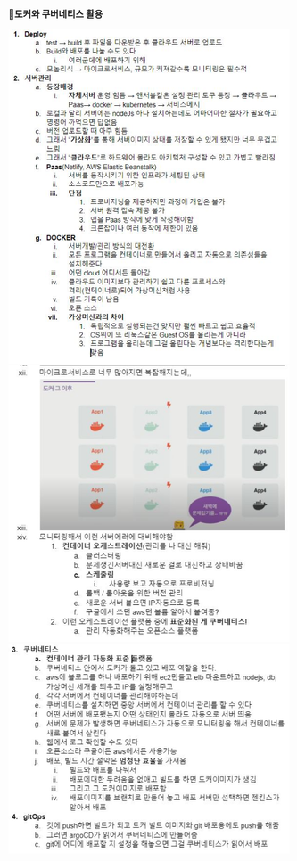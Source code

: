 ### 🎈도커와 쿠버네티스 활용
<img src="https://github.com/csgm2328/TIL/blob/master/assets/%EB%8F%84%EC%BB%A4.JPG?raw=true">
<img src="https://github.com/csgm2328/TIL/blob/master/assets/%EC%BF%A0%EB%B2%84%EB%84%A4%ED%8B%B0%EC%8A%A4.JPG?raw=true">
<img src="https://github.com/csgm2328/TIL/blob/master/assets/%EC%BF%A0%EB%B2%84%EB%84%A4%ED%8B%B0%EC%8A%A4_2.JPG?raw=true">
